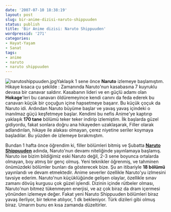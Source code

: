 ```yaml
---
date: '2007-07-10 18:38:19'
layout: post
slug: bir-anime-dizisi-naruto-shippuuden
status: publish
title: 'Bir Anime dizisi: Naruto Shippuuden'
wordpressid: '271'
categories:
- Hayat-Yaşam
- Sanat
tags:
- anime
- naruto
- naruto shippuuden
---
```


![narutoshippuuden.jpg](http://arsln.org/image/narutoshippuuden.jpg)Yaklaşık 1 sene önce **Naruto** izlemeye başlamıştım. Hikaye kısaca çu şekilde : Zamanında Naruto'nun kasabasına 7 kuyruklu devasa bir canavar saldırır. Kasabanın lideri ve en güçlü adamı olan **Hokage**'leri bu canavarı öldüremeyince kendi canını da feda ederek bu canavarı küçük bir çoçuğun içine hapsetmeye başarır. Bu küçük çoçuk da Naruto idi. Ardından Naruto büyüme başlar ve yavaş yavaş içindeki o inanılmaz güçü keşfetmeye başlar. Kendimi bu nefis Anime'ye kaptırıp yaklaşık **170 tane** bölümü teker teker indirip izlemiştim. İlk başlarda güzel gidiyordu, fakat sonlara doğru ana hikayeden uzaklaşarak, Filler olarak adlandırılan, hikaye ile alakası olmayan, çerez niyetine seriler koymaya başladılar. Bu yüzden de izlemeye bırakmıştım.

Bundan 1 hafta önce öğrendim ki, filler bölümleri bitmiş ve Şubatta **[Naruto Shippuuden](http://en.wikipedia.org/wiki/Naruto_Shippuuden)** adında, Naruto'nun devamı niteliğinde yayınlamaya başlamış. Naruto ise bizim bildiğimiz eski Naruto değil, 2-3 sene boyunca ortalarda olmayan, boy atmış bir genç olmuş. Yeni teknikler öğrenmiş, ve tahminen önümüzdeki bölümler bunları da gösterecek bize. Şu an itibariyle **18 bölümü** yayınlandı ve devam etmektedir. Anime severler özellikle Naruto'yu izlmesini tavsiye ederim. Naruto'nun küçüklüğünde gelişen olaylar, özellikle sınav zamanı dövüş kurgusu çok güzel işlendi. Dizinin içinde rütbeler olması, Naruto'nun bitmez tükenmeyen enerjisi, ve az çok biraz da dram içermesi yönünden izlemeye değer. Fakat yeni Naruto Shippuuden bölümleri biraz yavaş ilerliyor, bir tekme atılıyor, 1 dk bekleniyor. Türk dizileri gibi olmuş biraz. Umarım bunu en kısa zamanda düzeltirler.


